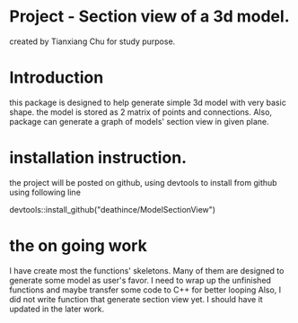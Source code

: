 # Project - Section view of a 3d model.

created by Tianxiang Chu for study purpose.

# Introduction

this package is designed to help generate simple 3d model with very
basic shape. the model is stored as 2 matrix of points and connections.
Also, package can generate a graph of models' section view in given plane.

# installation instruction.

the project will be posted on github, using devtools to install from github
using following line

devtools::install_github("deathince/ModelSectionView")

# the on going work

I have create most the functions' skeletons. Many of them are designed
to generate some model as user's favor. I need to wrap up the unfinished 
functions and maybe transfer some code to C++ for better looping
Also, I did not write function that generate section view yet. I should 
have it updated in the later work.
